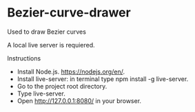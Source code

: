 # Bezier-curve-drawer
Used to draw Bezier curves

A local live server is requiered.

Instructions

- Install Node.js. https://nodejs.org/en/.
- Install live-server: in terminal type npm install -g live-server.
- Go to the project root directory.
- Type live-server.
- Open http://127.0.0.1:8080/ in your browser.
